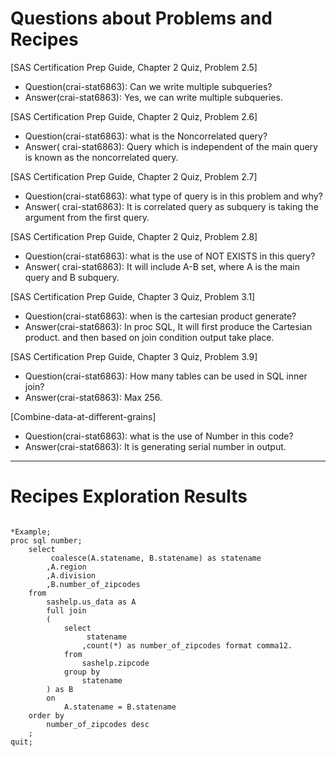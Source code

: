 
# Questions about Problems and Recipes

[SAS Certification Prep Guide, Chapter 2 Quiz, Problem 2.5]
* Question(crai-stat6863): Can we write multiple subqueries?
* Answer(crai-stat6863): Yes, we can write multiple subqueries.

[SAS Certification Prep Guide, Chapter 2 Quiz, Problem 2.6]
* Question(crai-stat6863): what is the Noncorrelated query?
* Answer( crai-stat6863): Query which is independent of the main query is known as the noncorrelated query.

[SAS Certification Prep Guide, Chapter 2 Quiz, Problem 2.7]
* Question(crai-stat6863): what type of query is in this problem and why?
* Answer( crai-stat6863): It is correlated query as subquery is taking the argument from the first query.

[SAS Certification Prep Guide, Chapter 2 Quiz, Problem 2.8]
* Question(crai-stat6863): what is the use of NOT EXISTS in this query?
* Answer( crai-stat6863): It will include A-B set, where A is the main query and B subquery.

[SAS Certification Prep Guide, Chapter 3 Quiz, Problem 3.1]
* Question(crai-stat6863): when is the cartesian product generate?
* Answer(crai-stat6863): In proc SQL, It will first produce the Cartesian product. and then based on join condition output take place.

[SAS Certification Prep Guide, Chapter 3 Quiz, Problem 3.9]
* Question(crai-stat6863): How many tables can be used in SQL inner join?
* Answer(crai-stat6863): Max 256. 

[Combine-data-at-different-grains]
* Question(crai-stat6863): what is the use of Number in this code? 
* Answer(crai-stat6863): It is generating serial number in output.


***


# Recipes Exploration Results


```

*Example;
proc sql number;
    select
         coalesce(A.statename, B.statename) as statename
        ,A.region
        ,A.division
        ,B.number_of_zipcodes
    from
        sashelp.us_data as A
        full join
        (
            select
                 statename
                ,count(*) as number_of_zipcodes format comma12.
            from
                sashelp.zipcode
            group by
                statename
        ) as B
        on
            A.statename = B.statename
    order by
        number_of_zipcodes desc
    ;
quit;


```
